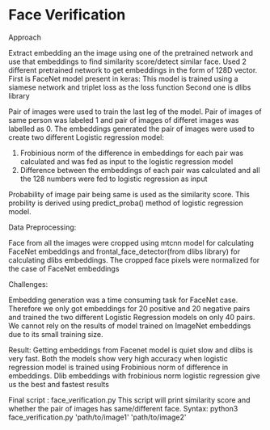 # Face Verification

Approach

Extract embedding an the image using one of the pretrained network and use that embeddings to find similarity score/detect similar face.
Used 2 different pretrained network to get embeddings in the form of 128D vector.
First is FaceNet model present in keras: This model is trained using a siamese network and triplet loss as the loss function
Second one is dlibs library

Pair of images were used to train the last leg of the model. Pair of images of same person was labeled 1 and pair of images of differet images was labelled as 0. The embeddings generated the pair of images were used to create two different Logistic regression model:
1. Frobinious norm of the difference in embeddings for each pair was calculated and was fed as input to the logistic regression model
2. Difference between the embeddings of each pair was calculated and all the 128 numbers were fed to logistic regression as input

Probability of image pair being same is used as the similarity score. This probility is derived using predict_proba() method of logistic regression model.


Data Preprocessing:

Face from all the images were cropped using mtcnn model for calculating FaceNet embeddings and frontal_face_detector(from dlibs library) for calculating dlibs embeddings.
The cropped face pixels were normalized for the case of FaceNet embeddings


Challenges:

Embedding generation was a time consuming task for FaceNet case. Therefore we only got embeddings for 20 positive and 20 negative pairs and trained the two different Logistic Regression models on only 40 pairs. 
We cannot rely on the results of model trained on ImageNet embeddings due to its small training size.


Result:
Getting embeddings from Facenet model is quiet slow and dlibs is very fast. Both the models show very high accuracy when logistic regression model is trained using Frobinious norm of difference in embeddings.
Dlib embeddings with frobinious norm logistic regression give us the best and fastest results


Final script : face_verification.py
This script will print similarity score and whether the pair of images has same/different face.
Syntax: python3 face_verification.py 'path/to/image1' 'path/to/image2'
